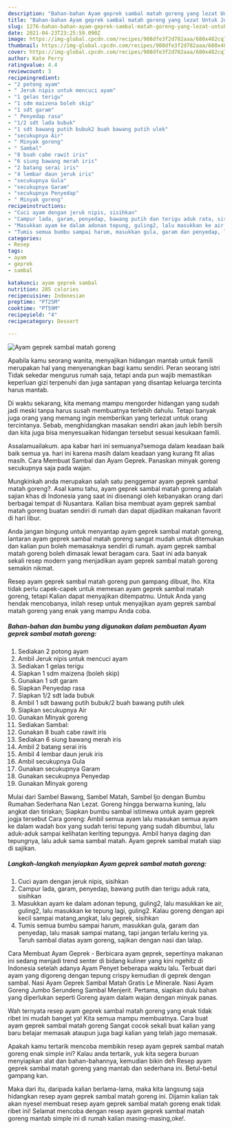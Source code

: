 ```yaml
---
description: "Bahan-bahan Ayam geprek sambal matah goreng yang lezat Untuk Jualan"
title: "Bahan-bahan Ayam geprek sambal matah goreng yang lezat Untuk Jualan"
slug: 1276-bahan-bahan-ayam-geprek-sambal-matah-goreng-yang-lezat-untuk-jualan
date: 2021-04-23T23:25:59.090Z
image: https://img-global.cpcdn.com/recipes/908dfe3f2d782aaa/680x482cq70/ayam-geprek-sambal-matah-goreng-foto-resep-utama.jpg
thumbnail: https://img-global.cpcdn.com/recipes/908dfe3f2d782aaa/680x482cq70/ayam-geprek-sambal-matah-goreng-foto-resep-utama.jpg
cover: https://img-global.cpcdn.com/recipes/908dfe3f2d782aaa/680x482cq70/ayam-geprek-sambal-matah-goreng-foto-resep-utama.jpg
author: Kate Perry
ratingvalue: 4.4
reviewcount: 3
recipeingredient:
- "2 potong ayam"
- " Jeruk nipis untuk mencuci ayam"
- "1 gelas terigu"
- "1 sdm maizena boleh skip"
- "1 sdt garam"
- " Penyedap rasa"
- "1/2 sdt lada bubuk"
- "1 sdt bawang putih bubuk2 buah bawang putih ulek"
- "secukupnya Air"
- " Minyak goreng"
- " Sambal"
- "8 buah cabe rawit iris"
- "6 siung bawang merah iris"
- "2 batang serai iris"
- "4 lembar daun jeruk iris"
- "secukupnya Gula"
- "secukupnya Garam"
- "secukupnya Penyedap"
- " Minyak goreng"
recipeinstructions:
- "Cuci ayam dengan jeruk nipis, sisihkan"
- "Campur lada, garam, penyedap, bawang putih dan terigu aduk rata, sisihkan"
- "Masukkan ayam ke dalam adonan tepung, guling2, lalu masukkan ke air, guling2, lalu masukkan ke tepung lagi, guling2. Kalau goreng dengan api kecil sampai matang,angkat, lalu geprek, sisihkan"
- "Tumis semua bumbu sampai harum, masukkan gula, garam dan penyedap, lalu masak sampai matang, tapi jangan terlalu kering ya. Taruh sambal diatas ayam goreng, sajikan dengan nasi dan lalap."
categories:
- Resep
tags:
- ayam
- geprek
- sambal

katakunci: ayam geprek sambal 
nutrition: 285 calories
recipecuisine: Indonesian
preptime: "PT25M"
cooktime: "PT59M"
recipeyield: "4"
recipecategory: Dessert

---
```



![Ayam geprek sambal matah goreng](https://img-global.cpcdn.com/recipes/908dfe3f2d782aaa/680x482cq70/ayam-geprek-sambal-matah-goreng-foto-resep-utama.jpg)

Apabila kamu seorang wanita, menyajikan hidangan mantab untuk famili merupakan hal yang menyenangkan bagi kamu sendiri. Peran seorang istri Tidak sekedar mengurus rumah saja, tetapi anda pun wajib memastikan keperluan gizi terpenuhi dan juga santapan yang disantap keluarga tercinta harus mantab.

Di waktu  sekarang, kita memang mampu mengorder hidangan yang sudah jadi meski tanpa harus susah membuatnya terlebih dahulu. Tetapi banyak juga orang yang memang ingin memberikan yang terlezat untuk orang tercintanya. Sebab, menghidangkan masakan sendiri akan jauh lebih bersih dan kita juga bisa menyesuaikan hidangan tersebut sesuai kesukaan famili. 

Assalamuailakum. apa kabar hari ini semuanya?semoga dalam keadaan baik baik semua ya. hari ini karena masih dalam keadaan yang kurang fit alias masih. Cara Membuat Sambal dan Ayam Geprek. Panaskan minyak goreng secukupnya saja pada wajan.

Mungkinkah anda merupakan salah satu penggemar ayam geprek sambal matah goreng?. Asal kamu tahu, ayam geprek sambal matah goreng adalah sajian khas di Indonesia yang saat ini disenangi oleh kebanyakan orang dari berbagai tempat di Nusantara. Kalian bisa membuat ayam geprek sambal matah goreng buatan sendiri di rumah dan dapat dijadikan makanan favorit di hari libur.

Anda jangan bingung untuk menyantap ayam geprek sambal matah goreng, lantaran ayam geprek sambal matah goreng sangat mudah untuk ditemukan dan kalian pun boleh memasaknya sendiri di rumah. ayam geprek sambal matah goreng boleh dimasak lewat beragam cara. Saat ini ada banyak sekali resep modern yang menjadikan ayam geprek sambal matah goreng semakin nikmat.

Resep ayam geprek sambal matah goreng pun gampang dibuat, lho. Kita tidak perlu capek-capek untuk memesan ayam geprek sambal matah goreng, tetapi Kalian dapat menyajikan ditempatmu. Untuk Anda yang hendak mencobanya, inilah resep untuk menyajikan ayam geprek sambal matah goreng yang enak yang mampu Anda coba.

<!--inarticleads1-->

##### Bahan-bahan dan bumbu yang digunakan dalam pembuatan Ayam geprek sambal matah goreng:

1. Sediakan 2 potong ayam
1. Ambil  Jeruk nipis untuk mencuci ayam
1. Sediakan 1 gelas terigu
1. Siapkan 1 sdm maizena (boleh skip)
1. Gunakan 1 sdt garam
1. Siapkan  Penyedap rasa
1. Siapkan 1/2 sdt lada bubuk
1. Ambil 1 sdt bawang putih bubuk/2 buah bawang putih ulek
1. Siapkan secukupnya Air
1. Gunakan  Minyak goreng
1. Sediakan  Sambal:
1. Gunakan 8 buah cabe rawit iris
1. Sediakan 6 siung bawang merah iris
1. Ambil 2 batang serai iris
1. Ambil 4 lembar daun jeruk iris
1. Ambil secukupnya Gula
1. Gunakan secukupnya Garam
1. Gunakan secukupnya Penyedap
1. Gunakan  Minyak goreng


Mulai dari Sambel Bawang, Sambel Matah, Sambel Ijo dengan Bumbu Rumahan Sederhana Nan Lezat. Goreng hingga berwarna kuning, lalu angkat dan tiriskan; Siapkan bumbu sambal istimewa untuk ayam geprek jogja tersebut Cara goreng: Ambil semua ayam lalu masukan semua ayam ke dalam wadah box yang sudah terisi tepung yang sudah dibumbui, lalu aduk-aduk sampai kelihatan keriting tepungya. Ambil hanya daging dan tepungnya, lalu aduk sama sambal matah. Ayam geprek sambal matah siap di sajikan. 

<!--inarticleads2-->

##### Langkah-langkah menyiapkan Ayam geprek sambal matah goreng:

1. Cuci ayam dengan jeruk nipis, sisihkan
1. Campur lada, garam, penyedap, bawang putih dan terigu aduk rata, sisihkan
1. Masukkan ayam ke dalam adonan tepung, guling2, lalu masukkan ke air, guling2, lalu masukkan ke tepung lagi, guling2. Kalau goreng dengan api kecil sampai matang,angkat, lalu geprek, sisihkan
1. Tumis semua bumbu sampai harum, masukkan gula, garam dan penyedap, lalu masak sampai matang, tapi jangan terlalu kering ya. Taruh sambal diatas ayam goreng, sajikan dengan nasi dan lalap.


Cara Membuat Ayam Geprek - Berbicara ayam geprek, sepertinya makanan ini sedang menjadi trend senter di bidang kuliner yang kini ngehitz di Indonesia setelah adanya Ayam Penyet beberapa waktu lalu. Terbuat dari ayam yang digoreng dengan tepung crispy kemudian di geprek dengan sambal. Nasi Ayam Geprek Sambal Matah Gratis Le Minerale. Nasi Ayam Goreng Jumbo Serundeng Sambal Menjerit. Pertama, siapkan dulu bahan yang diperlukan seperti Goreng ayam dalam wajan dengan minyak panas. 

Wah ternyata resep ayam geprek sambal matah goreng yang enak tidak ribet ini mudah banget ya! Kita semua mampu membuatnya. Cara buat ayam geprek sambal matah goreng Sangat cocok sekali buat kalian yang baru belajar memasak ataupun juga bagi kalian yang telah jago memasak.

Apakah kamu tertarik mencoba membikin resep ayam geprek sambal matah goreng enak simple ini? Kalau anda tertarik, yuk kita segera buruan menyiapkan alat dan bahan-bahannya, kemudian bikin deh Resep ayam geprek sambal matah goreng yang mantab dan sederhana ini. Betul-betul gampang kan. 

Maka dari itu, daripada kalian berlama-lama, maka kita langsung saja hidangkan resep ayam geprek sambal matah goreng ini. Dijamin kalian tak akan nyesel membuat resep ayam geprek sambal matah goreng enak tidak ribet ini! Selamat mencoba dengan resep ayam geprek sambal matah goreng mantab simple ini di rumah kalian masing-masing,oke!.

